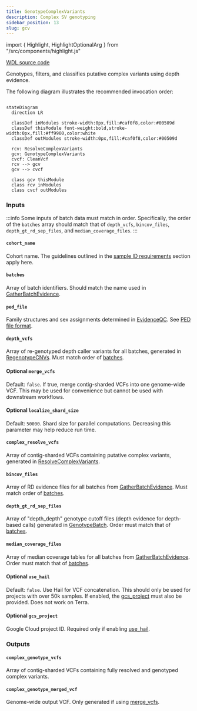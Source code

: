 ```yaml
---
title: GenotypeComplexVariants
description: Complex SV genotyping
sidebar_position: 13
slug: gcv
---
```


import { Highlight, HighlightOptionalArg } from "/src/components/highlight.js"

[WDL source code](https://github.com/broadinstitute/gatk-sv/blob/main/wdl/GenotypeComplexVariants.wdl)

Genotypes, filters, and classifies putative complex variants using depth evidence.

The following diagram illustrates the recommended invocation order:

```mermaid

stateDiagram
  direction LR
  
  classDef inModules stroke-width:0px,fill:#caf0f8,color:#00509d
  classDef thisModule font-weight:bold,stroke-width:0px,fill:#ff9900,color:white
  classDef outModules stroke-width:0px,fill:#caf0f8,color:#00509d

  rcv: ResolveComplexVariants
  gcv: GenotypeComplexVariants
  cvcf: CleanVcf
  rcv --> gcv
  gcv --> cvcf
  
  class gcv thisModule
  class rcv inModules
  class cvcf outModules
```

### Inputs

:::info
Some inputs of batch data must match in order. Specifically, the order of the `batches` array should match that of
`depth_vcfs`, `bincov_files`, `depth_gt_rd_sep_files`, and `median_coverage_files`.
:::

#### `cohort_name`
Cohort name. The guidelines outlined in the [sample ID requirements](/docs/gs/inputs#sampleids) section apply here.

#### `batches`
Array of batch identifiers. Should match the name used in [GatherBatchEvidence](./gbe#batch).

#### `ped_file`
Family structures and sex assignments determined in [EvidenceQC](./eqc). See [PED file format](/docs/gs/inputs#ped-format).

#### `depth_vcfs`
Array of re-genotyped depth caller variants for all batches, generated in [RegenotypeCNVs](./rgcnvs#regenotyped_depth_vcfs).
Must match order of [batches](#batches).

#### <HighlightOptionalArg>Optional</HighlightOptionalArg>  `merge_vcfs`
Default: `false`. If true, merge contig-sharded VCFs into one genome-wide VCF. This may be used for convenience but cannot be used with
downstream workflows.

#### <HighlightOptionalArg>Optional</HighlightOptionalArg> `localize_shard_size`
Default: `50000`. Shard size for parallel computations. Decreasing this parameter may help reduce run time.

#### `complex_resolve_vcfs`
Array of contig-sharded VCFs containing putative complex variants, generated in [ResolveComplexVariants](./rcv#complex_resolve_vcfs).

#### `bincov_files`
Array of RD evidence files for all batches from [GatherBatchEvidence](./gbe#counts). Must match order of [batches](#batches).

#### `depth_gt_rd_sep_files`
Array of "depth_depth" genotype cutoff files (depth evidence for depth-based calls) generated in
[GenotypeBatch](./gb#trained_genotype___sepcutoff). Order must match that of [batches](#batches).

#### `median_coverage_files`
Array of median coverage tables for all batches from [GatherBatchEvidence](./gbe#median_cov). Order must match that of [batches](#batches).

#### <HighlightOptionalArg>Optional</HighlightOptionalArg> `use_hail`
Default: `false`. Use Hail for VCF concatenation. This should only be used for projects with over 50k samples. If enabled, the
[gcs_project](#optional-gcs_project) must also be provided. Does not work on Terra.

#### <HighlightOptionalArg>Optional</HighlightOptionalArg> `gcs_project`
Google Cloud project ID. Required only if enabling [use_hail](#optional-use_hail).

### Outputs

#### `complex_genotype_vcfs`
Array of contig-sharded VCFs containing fully resolved and genotyped complex variants.

#### `complex_genotype_merged_vcf`
Genome-wide output VCF. Only generated if using [merge_vcfs](#optional--merge_vcfs).
